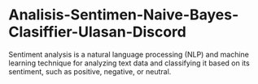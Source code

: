 # Analisis-Sentimen-Naive-Bayes-Clasiffier-Ulasan-Discord
Sentiment analysis is a natural language processing (NLP) and machine learning technique for analyzing text data and classifying it based on its sentiment, such as positive, negative, or neutral.
